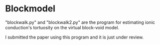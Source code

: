 # Blockmodel
"blockwalk.py" and "blockwalk2.py" are the program for estimating ionic conduction's tortuosity on the virtual block-void model.

I submitted the paper using this program and it is just under review. 
